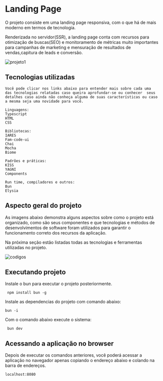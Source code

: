 # Landing Page

O projeto consiste em uma landing page responsiva, com o que há de mais moderno em termos de tecnologia.

Renderizada no servidor(SSR), a landing page conta com recursos para otimização de buscas(SEO) e monitoramento de métricas muito importantes para campanhas de marketing e mensuração de resultados de vendas,capitura de leads e conversão.


![projeto1](https://github.com/marcytech/page-expense-manage/assets/86862861/32ea6fa6-40c4-405c-b338-f330ffc1c9c6)

## Tecnologias utilizadas

```
Você pode clicar nos links abaixo para entender mais sobre cada uma das tecnologias relatadas caso queira aprofundar-se ou conhecer  seus detalhes caso ainda não conheça alguma de suas características ou caso a mesma seja uma novidade para você.

Linguagens:
Typescript
HTML
CSS

Bibliotecas:
IARES
Fam-code-ui
Chai
Mocha
Biome

Padrões e práticas:
KISS
YAGNI
Components

Run time, compiladores e outros:
Bun
Elysia

```

## Aspecto geral do projeto


As imagens abaixo demonstra alguns aspectos sobre como o projeto está organizado, como são seus componentes e que tecnologias e métodos de desenvolvimentos de software foram utilizados para garantir o funcionamento correto dos recursos da aplicação.

Na próxima seção estão listadas todas as tecnologias e ferramentas utilizadas no projeto.

![codigos](https://github.com/marcytech/page-expense-manage/assets/86862861/2575c942-9375-4f37-87e9-7401626fc310)



## Executando projeto

Instale o bun para executar o projeto posteriormente.

```
 npm install bun -g
```

Instale as dependencias do projeto com comando abaixo:

```
bun -i
```



Com o comando abaixo execute o sistema:
```
 bun dev
```

## Acessando a aplicação no browser
Depois de executar os comandos anteriores, você poderá acessar a aplicação no navegador apenas copiando o endereço abaixo e colando na barra de endereços.

```
localhost:8080
```


